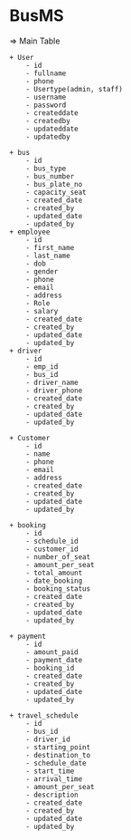 # BusMS

=> Main Table 

	+ User
		- id
		- fullname
		- phone
		- Usertype(admin, staff)
		- username
		- password
		- createddate
		- createdby
		- updateddate
		- updatedby
	
	+ bus
		- id
		- bus_type
		- bus_number
		- bus_plate_no
		- capacity_seat
		- created_date
		- created_by
		- updated_date
		- updated_by
	+ employee
		- id 
		- first_name
		- last_name
		- dob
		- gender
		- phone
		- email
		- address
		- Role
		- salary
		- created_date
		- created_by
		- updated_date
		- updated_by
	+ driver 
		- id
		- emp_id
		- bus_id
		- driver_name
		- driver_phone
		- created_date
		- created_by
		- updated_date
		- updated_by

	+ Customer
		- id
		- name
		- phone
		- email
		- address
		- created_date
		- created_by
		- updated_date
		- updated_by

	+ booking
		- id
		- schedule_id
		- customer_id 
		- number_of_seat
		- amount_per_seat
		- total_amount
		- date_booking
		- booking_status
		- created_date
		- created_by
		- updated_date
		- updated_by

	+ payment
		- id
		- amount_paid
		- payment_date
		- booking_id
		- created_date
		- created_by
		- updated_date
		- updated_by

	+ travel_schedule
		- id
		- bus_id
		- driver_id
		- starting_point
		- destination_to
		- schedule_date
		- start_time
		- arrival_time
		- amount_per_seat
		- description
		- created_date
		- created_by
		- updated_date
		- updated_by

